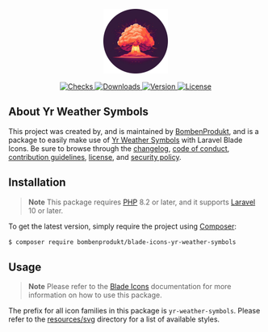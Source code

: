 <p align="center">
    <a href="https://bombenprodukt.com" target="_blank">
        <img src="https://raw.githubusercontent.com/BombenProdukt/assets/main/logo-text.svg" width="128" alt="BombenProdukt Logo" />
    </a>
</p>

<p align="center">
    <a href="https://github.com/BombenProdukt/blade-icons-yr-weather-symbols/actions">
        <img src="https://badge.sh/github/check-runs/BombenProdukt/blade-icons-yr-weather-symbols" alt="Checks" />
    </a>
    <a href="https://packagist.org/packages/bombenprodukt/blade-icons-yr-weather-symbols">
        <img src="https://badge.sh/packagist/downloads/BombenProdukt/blade-icons-yr-weather-symbols" alt="Downloads" />
    </a>
    <a href="https://packagist.org/packages/bombenprodukt/blade-icons-yr-weather-symbols">
        <img src="https://badge.sh/packagist/version/BombenProdukt/blade-icons-yr-weather-symbols" alt="Version" />
    </a>
    <a href="https://packagist.org/packages/bombenprodukt/blade-icons-yr-weather-symbols">
        <img src="https://badge.sh/packagist/license/BombenProdukt/blade-icons-yr-weather-symbols" alt="License" />
    </a>
</p>

## About Yr Weather Symbols

This project was created by, and is maintained by [BombenProdukt](https://github.com/BombenProdukt), and is a package to easily make use of [Yr Weather Symbols](https://nrkno.github.io/yr-weather-symbols/) with Laravel Blade Icons. Be sure to browse through the [changelog](CHANGELOG.md), [code of conduct](.github/CODE_OF_CONDUCT.md), [contribution guidelines](.github/CONTRIBUTING.md), [license](LICENSE), and [security policy](.github/SECURITY.md).

## Installation

> **Note**
> This package requires [PHP](https://www.php.net/) 8.2 or later, and it supports [Laravel](https://laravel.com/) 10 or later.

To get the latest version, simply require the project using [Composer](https://getcomposer.org/):

```bash
$ composer require bombenprodukt/blade-icons-yr-weather-symbols
```

## Usage

> **Note**
> Please refer to the [Blade Icons](https://github.com/BombenProdukt/blade-icons) documentation for more information on how to use this package.

The prefix for all icon families in this package is `yr-weather-symbols`. Please refer to the [resources/svg](/resources/svg) directory for a list of available styles.
